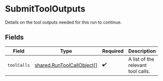 # SubmitToolOutputs

Details on the tool outputs needed for this run to continue.


## Fields

| Field                                                                         | Type                                                                          | Required                                                                      | Description                                                                   |
| ----------------------------------------------------------------------------- | ----------------------------------------------------------------------------- | ----------------------------------------------------------------------------- | ----------------------------------------------------------------------------- |
| `toolCalls`                                                                   | [shared.RunToolCallObject](../../../sdk/models/shared/runtoolcallobject.md)[] | :heavy_check_mark:                                                            | A list of the relevant tool calls.                                            |